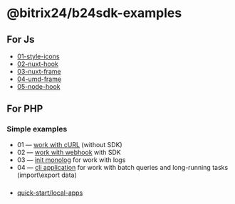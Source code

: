 # @bitrix24/b24sdk-examples

## For Js
- [01-style-icons](/js/01-style-icons)
- [02-nuxt-hook](/js/02-nuxt-hook)
- [03-nuxt-frame](/js/03-nuxt-frame)
- [04-umd-frame](/js/04-umd-frame)
- [05-node-hook](/js/05-node-hook)

## For PHP
### Simple examples
- 01 — [work with cURL](/php/simple/01-curl-without-sdk/) (without SDK)
- 02 — [work with webhook](/php/simple/02-work-with-webhook/) with SDK
- 03 — [init monolog](/php/simple/03-work-with-monolog/) for work with logs
- 04 — [cli application](/php/simple/04-work-with-batch-cli/) for work with batch queries and long-running tasks (import\export data)

###
- [quick-start/local-apps](/php/quick-start/local-apps/token-storage-in-file)

